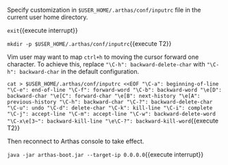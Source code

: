 
Specify customization in `$USER_HOME/.arthas/conf/inputrc` file in the current user home directory.

`exit`{{execute interrupt}}

`mkdir -p $USER_HOME/.arthas/conf/inputrc`{{execute T2}}

Vim user may want to map `ctrl+h` to moving the cursor forward one character. To achieve this, replace `"\C-h": backward-delete-char` with `"\C-h": backward-char` in the default configuration.

`cat > $USER_HOME/.arthas/conf/inputrc <<EOF
"\C-a": beginning-of-line
"\C-e": end-of-line
"\C-f": forward-word
"\C-b": backward-word
"\e[D": backward-char
"\e[C": forward-char
"\e[B": next-history
"\e[A": previous-history
"\C-h": backward-char
"\C-?": backward-delete-char
"\C-u": undo
"\C-d": delete-char
"\C-k": kill-line
"\C-i": complete
"\C-j": accept-line
"\C-m": accept-line
"\C-w": backward-delete-word
"\C-x\e[3~": backward-kill-line
"\e\C-?": backward-kill-word`{{execute T2}}

Then reconnect to Arthas console to take effect.

`java -jar arthas-boot.jar --target-ip 0.0.0.0`{{execute interrupt}}
